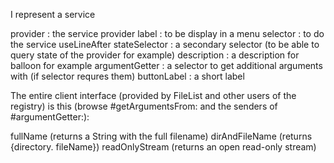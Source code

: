 I represent a serviceprovider : the service providerlabel : to be display in a menuselector : to do the serviceuseLineAfterstateSelector : a secondary selector (to be able to query state of the provider for example)description : a description for balloon for exampleargumentGetter : a selector to get additional arguments with (if selector requres them)buttonLabel : a short labelThe entire client interface (provided by FileList and other users of the registry)is this (browse #getArgumentsFrom: and the senders of #argumentGetter:):fullName (returns a String with the full filename)dirAndFileName (returns {directory. fileName})readOnlyStream (returns an open read-only stream)